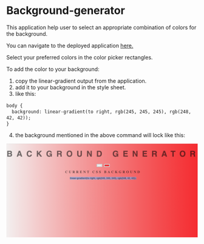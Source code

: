 # Background-generator
This application help user to select an appropriate combination of colors for the background.

You can navigate to the deployed application <a href="https://mihaelavalac.github.io/background-generator/" target="_blank">here.</a>

Select your preferred colors in the color picker rectangles. 

To add the color to your background:
1. copy the linear-gradient output from the application.
2. add it to your background in the style sheet. 
3. like this:
```
body {
  background: linear-gradient(to right, rgb(245, 245, 245), rgb(248, 42, 42)); 
}
```

4. the background mentioned in the above command will lock like this:

![background-generator-app](./img/background_generator.png)
